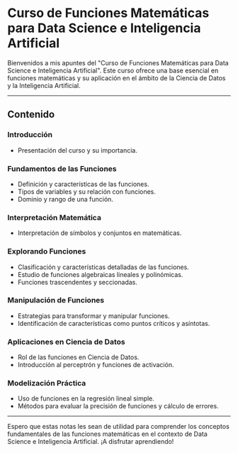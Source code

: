 # Curso de Funciones Matemáticas para Data Science e Inteligencia Artificial

Bienvenidos a mis apuntes del "Curso de Funciones Matemáticas para Data Science e Inteligencia Artificial". Este curso ofrece una base esencial en funciones matemáticas y su aplicación en el ámbito de la Ciencia de Datos y la Inteligencia Artificial.

---

## Contenido

### Introducción
- Presentación del curso y su importancia.

### Fundamentos de las Funciones
- Definición y características de las funciones.
- Tipos de variables y su relación con funciones.
- Dominio y rango de una función.

### Interpretación Matemática
- Interpretación de símbolos y conjuntos en matemáticas.

### Explorando Funciones
- Clasificación y características detalladas de las funciones.
- Estudio de funciones algebraicas lineales y polinómicas.
- Funciones trascendentes y seccionadas.

### Manipulación de Funciones
- Estrategias para transformar y manipular funciones.
- Identificación de características como puntos críticos y asíntotas.

### Aplicaciones en Ciencia de Datos
- Rol de las funciones en Ciencia de Datos.
- Introducción al perceptrón y funciones de activación.

### Modelización Práctica
- Uso de funciones en la regresión lineal simple.
- Métodos para evaluar la precisión de funciones y cálculo de errores.

---

Espero que estas notas les sean de utilidad para comprender los conceptos fundamentales de las funciones matemáticas en el contexto de Data Science e Inteligencia Artificial. ¡A disfrutar aprendiendo!
